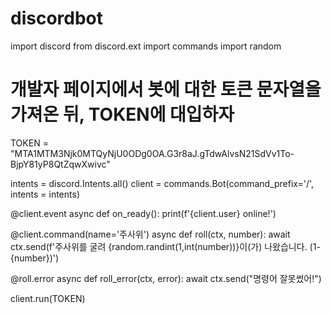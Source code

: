 # discordbot
import discord
from discord.ext import commands
import random

# 개발자 페이지에서 봇에 대한 토큰 문자열을 가져온 뒤, TOKEN에 대입하자
TOKEN = "MTA1MTM3Njk0MTQyNjU0ODg0OA.G3r8aJ.gTdwAlvsN21SdVv1To-BjpY81yP8QtZqwXwivc"

intents = discord.Intents.all()
client = commands.Bot(command_prefix='/', intents = intents)


@client.event
async def on_ready():
    print(f'{client.user} online!')

@client.command(name='주사위')
async def roll(ctx, number):
    await ctx.send(f'주사위를 굴려 {random.randint(1,int(number))}이(가) 나왔습니다. (1-{number})')

@roll.error
async def roll_error(ctx, error):
    await ctx.send("명령어 잘못썼어!")

client.run(TOKEN)
